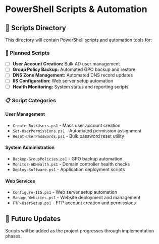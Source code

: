 # PowerShell Scripts & Automation

## 📁 Scripts Directory

This directory will contain PowerShell scripts and automation tools for:

### 🔄 Planned Scripts
- [ ] **User Account Creation:** Bulk AD user management
- [ ] **Group Policy Backup:** Automated GPO backup and restore
- [ ] **DNS Zone Management:** Automated DNS record updates
- [ ] **IIS Configuration:** Web server setup automation
- [ ] **Health Monitoring:** System status and reporting scripts

### 📋 Script Categories

#### User Management
- `Create-BulkUsers.ps1` - Mass user account creation
- `Set-UserPermissions.ps1` - Automated permission assignment
- `Reset-UserPasswords.ps1` - Bulk password reset utility

#### System Administration  
- `Backup-GroupPolicies.ps1` - GPO backup automation
- `Monitor-ADHealth.ps1` - Domain controller health checks
- `Deploy-Software.ps1` - Application deployment scripts

#### Web Services
- `Configure-IIS.ps1` - Web server setup automation
- `Manage-Websites.ps1` - Website deployment and management
- `FTP-UserSetup.ps1` - FTP account creation and permissions

## 🚀 Future Updates
Scripts will be added as the project progresses through implementation phases.

